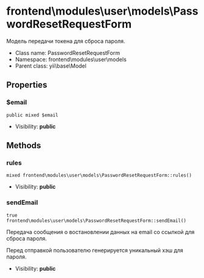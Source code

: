 frontend\modules\user\models\PasswordResetRequestForm
===============

Модель передачи токена для сброса пароля.




* Class name: PasswordResetRequestForm
* Namespace: frontend\modules\user\models
* Parent class: yii\base\Model





Properties
----------


### $email

    public mixed $email





* Visibility: **public**


Methods
-------


### rules

    mixed frontend\modules\user\models\PasswordResetRequestForm::rules()





* Visibility: **public**




### sendEmail

    true frontend\modules\user\models\PasswordResetRequestForm::sendEmail()

Передача сообщения о востановлении данных на email со ссылкой для сброса пароля.

Перед отправкой пользователю генерируется уникальный хэш для пароля.

* Visibility: **public**



